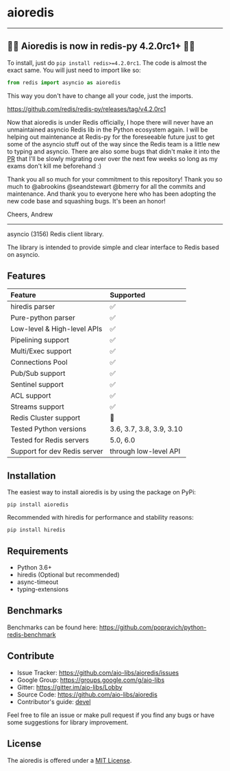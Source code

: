 # aioredis

---

## 📢🚨 Aioredis is now in redis-py 4.2.0rc1+ 🚨🚨

To install, just do `pip install redis>=4.2.0rc1`. The code is almost the exact same. You will just need to import like so:

```python
from redis import asyncio as aioredis
```

This way you don't have to change all your code, just the imports.

https://github.com/redis/redis-py/releases/tag/v4.2.0rc1

Now that aioredis is under Redis officially, I hope there will never have an unmaintained asyncio Redis lib in the Python ecosystem again. I will be helping out maintenance at Redis-py for the foreseeable future just to get some of the asyncio stuff out of the way since the Redis team is a little new to typing and asyncio. There are also some bugs that didn't make it into the [PR](https://github.com/redis/redis-py/pull/1899) that I'll be slowly migrating over over the next few weeks so long as my exams don't kill me beforehand :)

Thank you all so much for your commitment to this repository! Thank you so much to @abrookins @seandstewart @bmerry for all the commits and maintenance. And thank you to everyone here who has been adopting the new code base and squashing bugs. It's been an honor!

Cheers,
Andrew

---

asyncio (3156) Redis client library.

The library is intended to provide simple and clear interface to Redis
based on asyncio.

## Features

| Feature                      | Supported                |
|:-----------------------------|:-------------------------|
| hiredis parser               | :white_check_mark:       |
| Pure-python parser           | :white_check_mark:       |
| Low-level & High-level APIs  | :white_check_mark:       |
| Pipelining support           | :white_check_mark:       |
| Multi/Exec support           | :white_check_mark:       |
| Connections Pool             | :white_check_mark:       |
| Pub/Sub support              | :white_check_mark:       |
| Sentinel support             | :white_check_mark:       |
| ACL support                  | :white_check_mark:       |
| Streams support              | :white_check_mark:       |
| Redis Cluster support        | :no_entry_sign:          |
| Tested Python versions       | 3.6, 3.7, 3.8, 3.9, 3.10 |
| Tested for Redis servers     | 5.0, 6.0                 |
| Support for dev Redis server | through low-level API    |


## Installation

The easiest way to install aioredis is by using the package on PyPi:

    pip install aioredis

Recommended with hiredis for performance and stability reasons:

    pip install hiredis

## Requirements

-   Python 3.6+
-   hiredis (Optional but recommended)
-   async-timeout
-   typing-extensions

## Benchmarks

Benchmarks can be found here:
<https://github.com/popravich/python-redis-benchmark>

## Contribute

-   Issue Tracker: <https://github.com/aio-libs/aioredis/issues>
-   Google Group: <https://groups.google.com/g/aio-libs>
-   Gitter: <https://gitter.im/aio-libs/Lobby>
-   Source Code: <https://github.com/aio-libs/aioredis>
-   Contributor's guide: [devel](docs/devel.md)

Feel free to file an issue or make pull request if you find any bugs or
have some suggestions for library improvement.

## License

The aioredis is offered under a [MIT License](LICENSE).
